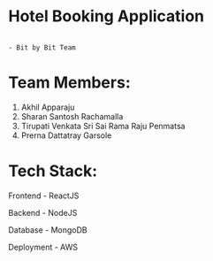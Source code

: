 #  Hotel Booking Application
                                                                                        - Bit by Bit Team
# Team Members:
1. Akhil Apparaju 
2. Sharan Santosh Rachamalla
3. Tirupati Venkata Sri Sai Rama Raju Penmatsa
4. Prerna Dattatray Garsole

# Tech Stack:
Frontend - ReactJS

Backend - NodeJS

Database - MongoDB

Deployment - AWS
